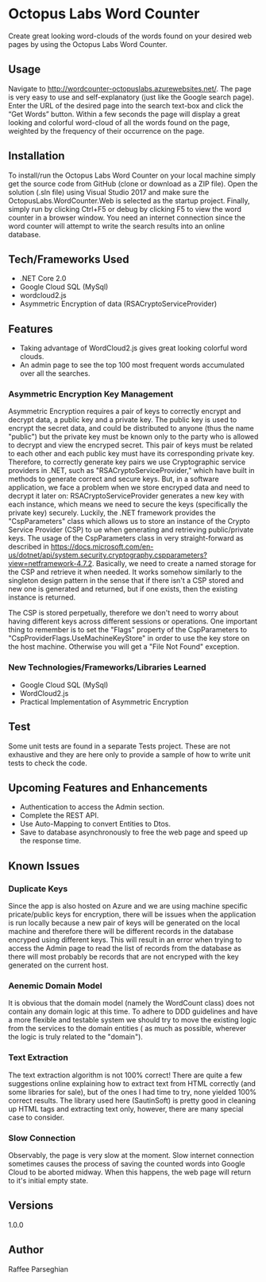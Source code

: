 # Octopus Labs Word Counter
Create great looking word-clouds of the words found on your desired web pages by using the Octopus Labs Word Counter.

## Usage
Navigate to http://wordcounter-octopuslabs.azurewebsites.net/. The page is very easy to use and self-explanatory (just like the Google search page). Enter the URL of the desired page into the search text-box and click the “Get Words” button. Within a few seconds the page will display a great looking and colorful word-cloud of all the words found on the page, weighted by the frequency of their occurrence on the page.

## Installation
To install/run the Octopus Labs Word Counter on your local machine simply get the source code from GitHub (clone or download as a ZIP file). Open the solution (.sln file) using Visual Studio 2017 and make sure the OctopusLabs.WordCounter.Web is selected as the startup project. Finally, simply run by clicking Ctrl+F5 or debug by clicking F5 to view the word counter in a browser window. You need an internet connection since the word counter will attempt to write the search results into an online database.

## Tech/Frameworks Used
-	.NET Core 2.0
-	Google Cloud SQL (MySql)
-	wordcloud2.js
-	Asymmetric Encryption of data (RSACryptoServiceProvider)

## Features
-	Taking advantage of WordCloud2.js gives great looking colorful word clouds.
-	An admin page to see the top 100 most frequent words accumulated over all the searches.

### Asymmetric Encryption Key Management
Asymmetric Encryption requires a pair of keys to correctly encrypt and decrypt data, a public key and a private key. The public key is used to encrypt the secret data, and could be distributed to anyone (thus the name "public") but the
private key must be known only to the party who is allowed to decrypt and view the encryped secret.
This pair of keys must be related to each other and each public key must have its corresponding private key. Therefore, to correctly generate key pairs we use Cryptographic service providers in .NET,
such as "RSACryptoServiceProvider," which have built in methods to generate correct and secure keys.
But, in a software application, we face a problem when we store encryped data and need to decrypt it later on: RSACryptoServiceProvider generates a new key with each instance, which means we need to secure the keys (specifically the private key) securely.
Luckily, the .NET framework provides the "CspParameters" class which allows us to store an instance of the Crypto Service Provider (CSP) to ue when generating and retrieving public/private keys.
The usage of the CspParameters class in very straight-forward as described in https://docs.microsoft.com/en-us/dotnet/api/system.security.cryptography.cspparameters?view=netframework-4.7.2. Basically, we need to create a named storage for the CSP and retrieve it when needed.
It works somehow similarly to the singleton design pattern in the sense that if there isn't a CSP stored and new one is generated and returned, but if one exists, then the existing instance is returned.

The CSP is stored perpetually, therefore we don't need to worry about having different keys across different sessions or operations.
One important thing to remember is to set the "Flags" property of the CspParameters to "CspProviderFlags.UseMachineKeyStore" in order to use the key store on the host machine. Otherwise you will get a "File Not Found" exception.

### New Technologies/Frameworks/Libraries Learned
-	Google Cloud SQL (MySql)
-	WordCloud2.js
-	Practical Implementation of Asymmetric Encryption 

## Test
Some unit tests are found in a separate Tests project. These are not exhaustive and they are here only to provide a sample of how to write unit tests to check the code.

## Upcoming Features and Enhancements
-	Authentication to access the Admin section.
-	Complete the REST API.
-	Use Auto-Mapping to convert Entities to Dtos.
-	Save to database asynchronously to free the web page and speed up the response time.

## Known Issues
### Duplicate Keys
Since the app is also hosted on Azure and we are using machine specific pricate/public keys for encryption, there will be issues when the application is run locally because a new pair of keys will be generated on the local machine and therefore there will be
different  records in the database encryped using different keys. This will result in an error when trying to access the Admin page to read the list of records from the database as there will most probably be records that are not encryped with the key generated on the current host.

### Aenemic Domain Model
It is obvious that the domain model (namely the WordCount class) does not contain any domain logic at this time. To adhere to DDD guidelines and have a more flexible and testable system we should try to move the existing logic from the services to the domain entities (
as much as possible, wherever the logic is truly related to the "domain").

### Text Extraction
The text extraction algorithm is not 100% correct! There are quite a few suggestions online explaining how to extract text from HTML correctly (and some libraries for sale), but of the ones I had time to try, none yielded 100% correct results.
The library used here (SautinSoft) is pretty good in cleaning up HTML tags and extracting text only, however, there are many special case to consider.

### Slow Connection
Observably, the page is very slow at the moment. Slow internet connection sometimes causes the process of saving the counted words into Google Cloud to be aborted midway. When this happens, the web page will return to it's initial empty state.

## Versions
1.0.0

## Author
Raffee Parseghian
